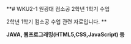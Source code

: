 **# WKU2-1
원광대 컴소공 2학년 1학기 수업

2학년 1학기 컴소공 수업 관련 자료입니다.
**

**JAVA, 웹프로그래밍(HTML5,CSS,JavaScript) 등**
